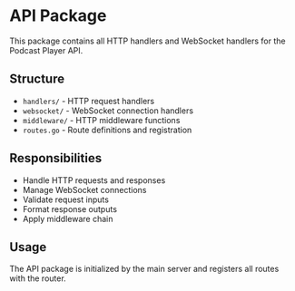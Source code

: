 # API Package

This package contains all HTTP handlers and WebSocket handlers for the Podcast Player API.

## Structure
- `handlers/` - HTTP request handlers
- `websocket/` - WebSocket connection handlers
- `middleware/` - HTTP middleware functions
- `routes.go` - Route definitions and registration

## Responsibilities
- Handle HTTP requests and responses
- Manage WebSocket connections
- Validate request inputs
- Format response outputs
- Apply middleware chain

## Usage
The API package is initialized by the main server and registers all routes with the router.